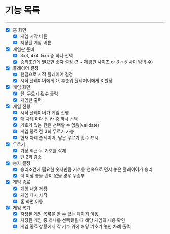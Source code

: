 # 기능 목록

---

- [x] 홈 화면
  - [x] 게임 시작 버튼
  - [x] 저장된 게임 버튼

- [x] 게임판 준비
  - [x] 3x3, 4x4, 5x5 중 하나 선택
  - [x] 승리조건에 필요한 숫자 설정 (3 ~ 게임판 사이즈 or 3 ~ 5 사이 임의 수)

- [x] 플레이어 결정
  - [x] 랜덤으로 시작 플레이어 결정
  - [x] 시작 플레이어에게 O, 후순위 플레이어에게 X 할당

- [x] 게임 화면
  - [x] 턴, 무르기 횟수 출력
  - [x] 게임판 출력

- [x] 게임 진행
  - [x] 시작 플레이어가 게임 진행
  - [x] 매 차례 마다 빈 칸 중 하나 선택
  - [x] 기호가 있는 칸은 선택할 수 없음(validate)
  - [x] 게임 종료 전 3회 무르기 가능
  - [x] 현재 차례 플레이어, 남은 무르기 횟수 표시

- [x] 무르기
  - [x] 가장 최근 두 기호를 삭제
  - [x] 턴 2회 감소

- [x] 승자 결정
  - [x] 승리조건에 필요한 숫자만큼 기호를 연속으로 먼저 놓은 플레이어가 승리
  - [x] 더 이상 놓을 칸이 없을 경우 무승부

- [x] 게임 종료
  - [x] 게임 내용 저장
  - [x] 게임 다시 시작
  - [x] 홈 화면 이동

- [x] 게임 복기
  - [x] 저장된 게임 목록을 볼 수 있는 페이지 이동
  - [x] 저장된 게임 중 하나를 선택했을 때 해당 게임의 내용 확인
  - [x] 게임 종료 상황에서 각 기호 위에 해당 기호가 놓인 차례 출력